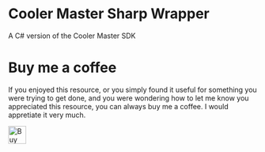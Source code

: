 # Cooler Master Sharp Wrapper
A C# version of the Cooler Master SDK

# Buy me a coffee
If you enjoyed this resource, or you simply found it useful for something you were trying to get done, and you were wondering how to let me know you appreciated this resource, you can always buy me a coffee. I would appretiate it very much.

<a href='https://www.paypal.com/cgi-bin/webscr?cmd=_s-xclick&hosted_button_id=HVQLNVVZZCDTS' target='_blank'><img height='36' style='border:0px;height:36px;' src='https://az743702.vo.msecnd.net/cdn/kofi4.png?v=f' border='0' alt='Buy Me a Coffee at ko-fi.com' /></a> 

